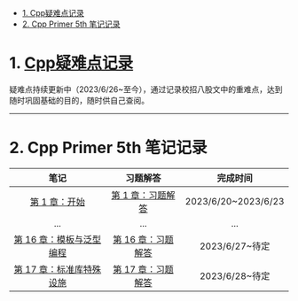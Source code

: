 - [1. Cpp疑难点记录](#1-cpp疑难点记录)
- [2. Cpp Primer 5th 笔记记录](#2-cpp-primer-5th-笔记记录)


# 1. [Cpp疑难点记录](Cpp_Primer/Cpp%E7%96%91%E9%9A%BE%E7%82%B9%E8%AE%B0%E5%BD%95.md)

疑难点持续更新中（2023/6/26~至今），通过记录校招八股文中的重难点，达到随时巩固基础的目的，随时供自己查阅。

***
# 2. Cpp Primer 5th 笔记记录

|笔记|习题解答|完成时间|
|:-:|:-:|:-:|
|[第 1 章：开始](Cpp_Primer/chapter01/1%20%E5%BC%80%E5%A7%8B.md)|[第 1 章：习题解答](Cpp_Primer/chapter01/%E7%AC%AC%E4%B8%80%E7%AB%A0%E4%B9%A0%E9%A2%98.md)|2023/6/20~2023/6/23|
|...|...|...|
| [第 16 章：模板与泛型编程](Cpp_Primer/chapter16/%E7%AC%AC%2016%20%E7%AB%A0%EF%BC%9A%E6%A8%A1%E6%9D%BF%E4%B8%8E%E6%B3%9B%E5%9E%8B%E7%BC%96%E7%A8%8B.md) | [第 16 章：习题解答](Cpp_Primer/chapter16/%E7%AC%AC%2016%20%E7%AB%A0%EF%BC%9A%E4%B9%A0%E9%A2%98%E8%A7%A3%E7%AD%94.md) |   2023/6/27~待定    |
|[第 17 章：标准库特殊设施](Cpp_Primer/chapter17/%E7%AC%AC%2017%20%E7%AB%A0%EF%BC%9A%E4%BF%9D%E5%87%86%E5%BA%93%E7%89%B9%E6%AE%8A%E8%AE%BE%E6%96%BD.md)|[第 17 章：习题解答](Cpp_Primer/chapter17/%E7%AC%AC%2017%20%E7%AB%A0%EF%BC%9A%E4%B9%A0%E9%A2%98%E8%A7%A3%E7%AD%94.md)|2023/6/28~待定|